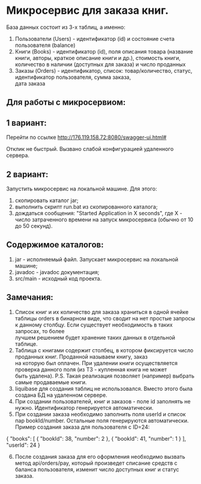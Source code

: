 Микросервис для заказа книг.
============================
База данных состоит из 3-х таблиц, а именно: 
1) Пользователи (Users) - идентификатор (id) и состояние счета пользователя (balance)
2) Книги (Books) - идентификатор (id), поля описания товара (название книги, авторы, краткое описание книги и др.), 
стоимость книги, количество в наличии (доступных для заказа) и число проданных
3) Заказы (Orders) -  идентификатор, список: товар/количество, статус, идентификатор пользователя, сумма заказа,  
дата заказа

Для работы с микросервиом: 
--------------------------
1 вариант:
----------
Перейти по ссылке http://176.119.158.72:8080/swagger-ui.html#

Отклик не быстрый. Вызвано слабой конфигурацией удаленного сервера.

2 вариант:
----------
Запустить микросервис на локальной машине. 
Для этого: 
1) скопировать каталог jar;
2) выполнить скрипт run.bat из скопированного каталога;
3) дождаться сообщения: "Started Application in X seconds", где X - число затраченного времени на запуск микросервиса (обычно от 10 до 50 секунд). 

Содержимое каталогов:
---------------------
1) jar - исполняемый файл. Запускает микросервис на локальной машине;
2) javadoc - javadoc документация;
3) src/main - исходный код проекта.

Замечания:
--------------------------------
1) Список книг и их количество для заказа храниться в одной ячейке таблицы orders в бинарном виде, 
что сводит на нет простые запросы к данному столбцу. Если существует необходимость в таких запросах, то более  
лучшем решением будет хранение таких данных в отдельной таблице.
2) Таблица с книгами содержит столбец, в котором фиксируется число проданных книг. Проданной называем книгу, заказ  
на которую был оплачен. При удалении книги осуществляется проверка данного поля (из ТЗ - купленная книга не может  
быть удалена). P.S. Такая реализация позволяет (например) выбрать самые продаваемые книги.
3) liquibase для создания таблиц не использовался. Вместо этого была создана БД на удаленном сервере.
4) При создании пользователей, книг и заказов - поле id заполнять не нужно. Идентификатор генерируется автоматически.
5) При создании заказа необходимо заполнить поля userId и список пар bookId/number. Остальные поля генерируются автоматически. Пример создания заказа для пользователя с ID=24:

{
  "books": [
    {
      "bookId": 38,
      "number": 2
    },
    {
      "bookId": 41,
      "number": 1
    }
  ],
  "userId": 24
}

6) После создания заказа для его оформления необходимо вызвать метод api/orders/pay, который произведет списание средств с баланса пользователя, изменит число доступных книг и статус заказа.
